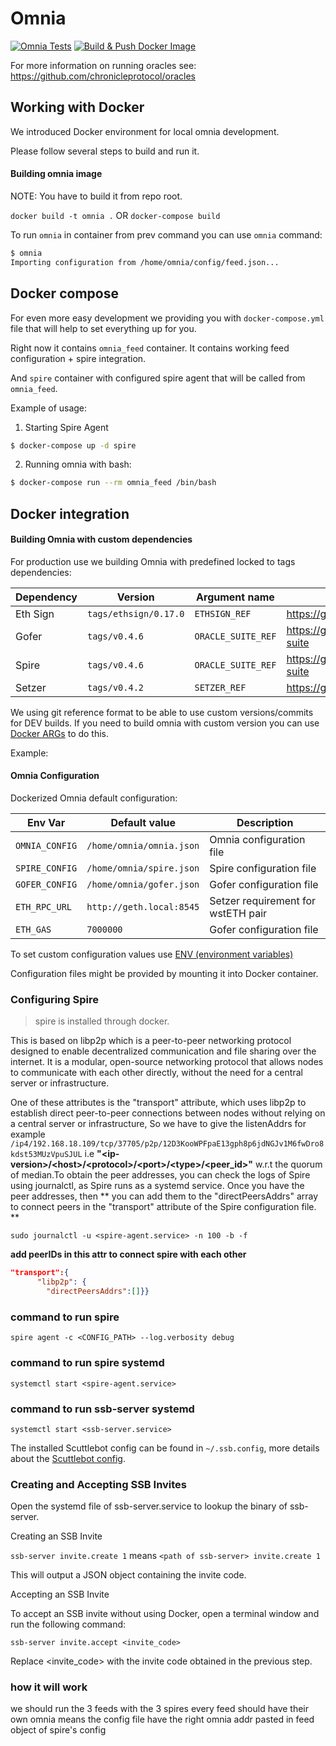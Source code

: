 # Omnia

[![Omnia Tests](https://github.com/chronicleprotocol/omnia/actions/workflows/test.yml/badge.svg)](https://github.com/chronicleprotocol/omnia/actions/workflows/test.yml)
[![Build & Push Docker Image](https://github.com/chronicleprotocol/omnia/actions/workflows/docker.yml/badge.svg)](https://github.com/chronicleprotocol/omnia/actions/workflows/docker.yml)

For more information on running oracles see: https://github.com/chronicleprotocol/oracles

## Working with Docker

We introduced Docker environment for local omnia development.

Please follow several steps to build and run it.

#### Building omnia image

NOTE: You have to build it from repo root.

`docker build -t omnia .` OR `docker-compose build`

To run `omnia` in container from prev command you can use `omnia` command:

```bash
$ omnia
Importing configuration from /home/omnia/config/feed.json...
```

## Docker compose
For even more easy development we providing you with `docker-compose.yml` file that will help to set everything up for you.

Right now it contains `omnia_feed` container. 
It contains working feed configuration + spire integration.

And `spire` container with configured spire agent that will be called from `omnia_feed`.

Example of usage: 

1. Starting Spire Agent

```bash
$ docker-compose up -d spire
```

2. Running omnia with bash:

```bash
$ docker-compose run --rm omnia_feed /bin/bash
```

## Docker integration

#### Building Omnia with custom dependencies

For production use we building Omnia with predefined locked to tags dependencies:

| Dependency  | Version               | Argument name      | Repository                                        |
|-------------|-----------------------|--------------------|---------------------------------------------------|
| Eth Sign    | `tags/ethsign/0.17.0` | `ETHSIGN_REF`      | https://github.com/dapphub/dapptools              |
| Gofer       | `tags/v0.4.6`         | `ORACLE_SUITE_REF` | https://github.com/chronicleprotocol/oracle-suite |
| Spire       | `tags/v0.4.6`         | `ORACLE_SUITE_REF` | https://github.com/chronicleprotocol/oracle-suite |
| Setzer      | `tags/v0.4.2`         | `SETZER_REF`       | https://github.com/chronicleprotocol/setzer       |

We using git reference format to be able to use custom versions/commits for DEV builds.
If you need to build omnia with custom version you can use [Docker ARGs](https://docs.docker.com/engine/reference/builder/#arg) to do this.

Example: 


#### Omnia Configuration

Dockerized Omnia default configuration:

| Env Var        | Default value            | Description                        |
|----------------|--------------------------|------------------------------------|
| `OMNIA_CONFIG` | `/home/omnia/omnia.json` | Omnia configuration file           |
| `SPIRE_CONFIG` | `/home/omnia/spire.json` | Spire configuration file           |
| `GOFER_CONFIG` | `/home/omnia/gofer.json` | Gofer configuration file           |
| `ETH_RPC_URL`  | `http://geth.local:8545` | Setzer requirement for wstETH pair |
| `ETH_GAS`      | `7000000`                | Gofer configuration file           |


To set custom configuration values use [ENV (environment variables)](https://docs.docker.com/engine/reference/run/#env-environment-variables)

Configuration files might be provided by mounting it into Docker container. 




### Configuring Spire

>spire is installed through docker.

This is based on libp2p which is a peer-to-peer networking protocol designed to enable decentralized communication and file sharing over the internet. It is a modular, open-source networking protocol that allows nodes to communicate with each other directly, without the need for a central server or infrastructure.


 One of these attributes is the "transport" attribute, which uses libp2p to establish direct peer-to-peer connections between nodes without relying on a central server or infrastructure, So we have to give the listenAddrs for example `/ip4/192.168.18.109/tcp/37705/p2p/12D3KooWPFpaE13gph8p6jdNGJv1M6fwDro8kdst53MUzVpuSJUL` i.e **"\<ip-version>/\<host>/\<protocol>/\<port>/\<type>/\<peer_id>"** w.r.t the quorum of median.To obtain the peer addresses, you can check the logs of Spire using journalctl, as Spire runs as a systemd service. Once you have the peer addresses, then ** you can add them to the "directPeersAddrs" array to connect peers in the "transport" attribute of the Spire configuration file. **

```
sudo journalctl -u <spire-agent.service> -n 100 -b -f
```


**add peerIDs in this attr to connect spire with each other**
```json 
"transport":{
      "libp2p": {
        "directPeersAddrs":[]}}
  ```

### command to run spire
```
spire agent -c <CONFIG_PATH> --log.verbosity debug
```
### command to run spire systemd
```
systemctl start <spire-agent.service>

```

### command to run ssb-server systemd
```
systemctl start <ssb-server.service>

```

The installed Scuttlebot config can be found in `~/.ssb.config`, more details
about the [Scuttlebot config](https://github.com/ssbc/ssb-config#configuration).

### Creating and Accepting SSB Invites 

Open the systemd file of ssb-server.service to lookup the binary of ssb-server.

Creating an SSB Invite

`ssb-server invite.create 1` means `<path of ssb-server> invite.create 1`

This will output a JSON object containing the invite code.

Accepting an SSB Invite

To accept an SSB invite without using Docker, open a terminal window and run the following command:

`ssb-server invite.accept <invite_code>`

Replace <invite_code> with the invite code obtained in the previous step.


### how it will work

 we should run the 3 feeds with the 3 spires 
 every feed should have their own omnia
 means the config file have the right omnia addr pasted in feed object of spire's config



